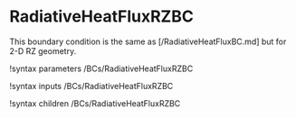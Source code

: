 # RadiativeHeatFluxRZBC

This boundary condition is the same as [/RadiativeHeatFluxBC.md] but for 2-D
RZ geometry.

!syntax parameters /BCs/RadiativeHeatFluxRZBC

!syntax inputs /BCs/RadiativeHeatFluxRZBC

!syntax children /BCs/RadiativeHeatFluxRZBC
